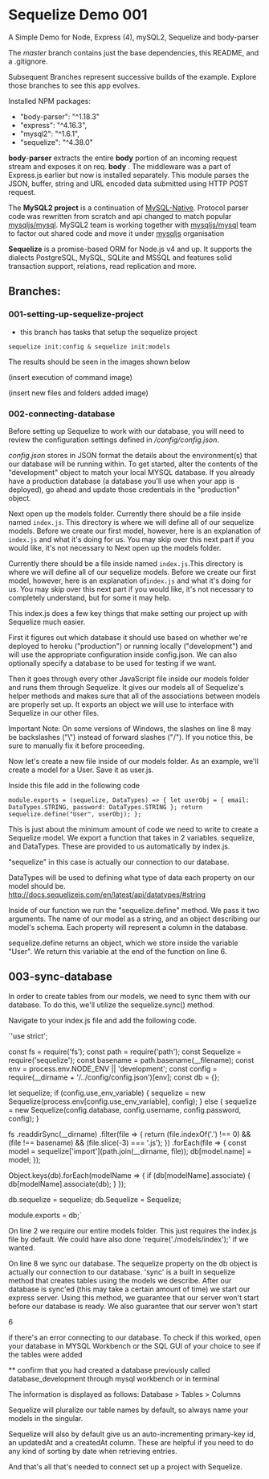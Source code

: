 # Sequelize Demo 001
A Simple Demo for Node, Express (4), mySQL2, Sequelize and body-parser

The _master_ branch contains just the base dependencies, this README, and a .gitignore.

Subsequent Branches represent successive builds of the example. Explore those branches to see this app evolves.

Installed NPM packages:

- "body-parser": "^1.18.3"
- "express": "^4.16.3",
- "mysql2": "^1.6.1",
- "sequelize": "^4.38.0"

**body**-**parser** extracts the entire **body** portion of an incoming request stream and exposes it on req. **body** . The middleware was a part of Express.js earlier but now is installed separately. This module parses the JSON, buffer, string and URL encoded data submitted using HTTP POST request.

The **MySQL2 project** is a continuation of [MySQL-Native](https://github.com/sidorares/nodejs-mysql-native). Protocol parser code was rewritten from scratch and api changed to match popular [mysqljs/mysql](https://github.com/mysqljs/mysql). MySQL2 team is working together with [mysqljs/mysql](https://github.com/mysqljs/mysql) team to factor out shared code and move it under [mysqljs](https://github.com/mysqljs/mysql) organisation

**Sequelize** is a promise-based ORM for Node.js v4 and up. It supports the dialects PostgreSQL, MySQL, SQLite and MSSQL and features solid transaction support, relations, read replication and more.

## Branches:
### 001-setting-up-sequelize-project
* this branch has tasks that setup the sequelize project

`​sequelize init:config & sequelize init:models`

The results should be seen in the images shown below

(insert execution of command image)

(insert new files and folders added image)

### 002-connecting-database

Before setting up Sequelize to work with our database, you will need to review the configuration settings defined in */config/config.json*.

*config.json*​ stores in JSON format the details about the environment(s) that our database will be running within. To get started, alter the contents of the "development" object to match your local MYSQL database. If you already have a production database (a database you'll use when your app is deployed), go ahead and update those credentials in the "production" object.

Next open up the models folder. Currently there should be a file inside named `​index.js`.​ This directory is where we will define all of our sequelize models. Before we create our first model, however, here is an explanation of ​`i​ndex.js`​ and what it's doing for us. You may skip over this next part if you would like, it's not necessary to Next open up the models folder.

Currently there should be a file inside named `​index.js`.​ This directory is where we will define all of our sequelize models. Before we create our first model, however, here is an explanation of ​`i​ndex.js`​ and what it's doing for us. You may skip over this next part if you would like, it's not necessary to completely understand, but for some it may help.

This index.js does a few key things that make setting our project up with Sequelize much easier.

First it figures out which database it should use based on whether we're deployed to heroku ("production") or running locally ("development") and will use the appropriate configuration inside config.json. We can also optionally specify a database to be used for testing if we want.

Then it goes through every other JavaScript file inside our models folder and runs them through Sequelize. It gives our models all of Sequelize's helper methods and makes sure that all of the associations between models are properly set up. It exports an object we will use to interface with Sequelize in our other files.

Important ​Note​: On some versions of Windows, the slashes on line 8 may be backslashes ("\\") instead of forward slashes ("/"). If you notice this, be sure to manually fix it before proceeding.

Now let's create a new file inside of our models folder. As an example, we'll create a model for a User. Save it as user.js.

Inside this file add in the following code

`module.exports = (sequelize, DataTypes) => {
     let userObj = {
         email: DataTypes.STRING,
         password: DataTypes.STRING
     };
     return sequelize.define("User", userObj);
 };`

This is just about the minimum amount of code we need to write to create a Sequelize model. We export a function that takes in 2 variables. sequelize, and DataTypes. These are provided to us automatically by index.js.

"sequelize" in this case is actually our connection to our database.

DataTypes will be used to defining what type of data each property on our model should be. http://docs.sequelizejs.com/en/latest/api/datatypes/#string

Inside of our function we run the "sequelize.define" method. We pass it two arguments. The name of our model as a string, and an object describing our model's schema. Each property will represent a column in the database.

sequelize.define returns an object, which we store inside the variable "User". We return this variable at the end of the function on line 6.

## 003-sync-database

In order to create tables from our models, we need to sync them with our database. To do this, we'll utilize the sequelize.sync() method.

Navigate to your index.js file and add the following code.

`'use strict';

const fs = require('fs');
const path = require('path');
const Sequelize = require('sequelize');
const basename = path.basename(__filename);
const env = process.env.NODE_ENV || 'development';
const config = require(__dirname + '/../config/config.json')[env];
const db = {};

let sequelize;
if (config.use_env_variable) {
  sequelize = new Sequelize(process.env[config.use_env_variable], config);
} else {
  sequelize = new Sequelize(config.database, config.username, config.password, config);
}

fs
  .readdirSync(__dirname)
  .filter(file => {
    return (file.indexOf('.') !== 0) && (file !== basename) && (file.slice(-3) === '.js');
  })
  .forEach(file => {
    const model = sequelize['import'](path.join(__dirname, file));
    db[model.name] = model;
  });

Object.keys(db).forEach(modelName => {
  if (db[modelName].associate) {
    db[modelName].associate(db);
  }
});

db.sequelize = sequelize;
db.Sequelize = Sequelize;

module.exports = db;`

On line 2 we require our entire models folder. This just requires the index.js file by default. We could have also done 'require('./models/index');' if we wanted.

On line 8 we sync our database. The sequelize property on the db object is actually our connection to our database. 'sync' is a built in sequelize method that creates tables using the models we describe. After our database is sync'ed (this may take a certain amount of time) we start our express server. Using this method, we guarantee that our server won't start before our database is ready. We also guarantee that our server won't start

6

if there's an error connecting to our database. To check if this worked, open your database in MYSQL Workbench or the SQL GUI of your choice to see if the tables were added

** confirm that you had created a database previously called database_development through mysql workbench or in terminal

The information is displayed as follows: Database > Tables > Columns

Sequelize will pluralize our table names by default, so always name your models in the singular.

Sequelize will also by default give us an auto-incrementing primary-key id, an updatedAt and a createdAt column. These are helpful if you need to do any kind of sorting by date when retrieving entries.

And that's all that's needed to connect set up a project with Sequelize.



















